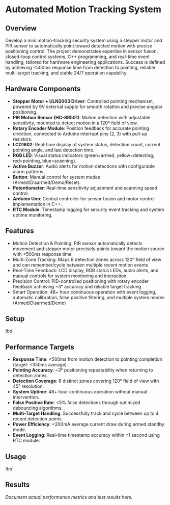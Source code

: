 # Automated Motion Tracking System

## Overview

Develop a mini motion-tracking security system using a stepper motor and PIR sensor to automatically point toward detected motion with precise positioning control. The project demonstrates expertise in sensor fusion, closed-loop control systems, C++ programming, and real-time event handling, tailored for hardware engineering applications. Success is defined by achieving <500ms response time from detection to pointing, reliable multi-target tracking, and stable 24/7 operation capability.

## Hardware Components

- **Stepper Motor + ULN2003 Driver**: Controlled pointing mechanism, powered by 9V external supply for smooth rotation and precise angular positioning.
- **PIR Motion Sensor (HC-SR501)**: Motion detection with adjustable sensitivity, mounted to detect motion in a 120° field of view.
- **Rotary Encoder Module**: Position feedback for accurate pointing direction, connected to Arduino interrupt pins (2, 3) with pull-up resistors.
- **LCD1602**: Real-time display of system status, detection count, current pointing angle, and last detection time.
- **RGB LED**: Visual status indicators (green=armed, yellow=detecting, red=pointing, blue=scanning).
- **Active Buzzer**: Audio alerts for motion detections with configurable alarm patterns.
- **Button**: Manual control for system modes (Armed/Disarmed/Demo/Reset).
- **Potentiometer**: Real-time sensitivity adjustment and scanning speed control.
- **Arduino Uno**: Central controller for sensor fusion and motor control implementation in C++.
- **RTC Module**: Timestamp logging for security event tracking and system uptime monitoring.

## Features

- Motion Detection & Pointing: PIR sensor automatically detects movement and stepper motor precisely points toward the motion source with <500ms response time
- Multi-Zone Tracking: Maps 8 detection zones across 120° field of view and can remember/cycle between multiple recent motion events
- Real-Time Feedback: LCD display, RGB status LEDs, audio alerts, and manual controls for system monitoring and interaction
- Precision Control: PID-controlled positioning with rotary encoder feedback achieving ~3° accuracy and reliable target tracking
- Smart Operation: 48+ hour continuous operation with event logging, automatic calibration, false positive filtering, and multiple system modes (Armed/Disarmed/Demo)

## Setup

*tbd*


## Performance Targets

- **Response Time**: <500ms from motion detection to pointing completion (target: <350ms average).
- **Pointing Accuracy**: ~3° positioning repeatability when returning to detection zones.
- **Detection Coverage**: 8 distinct zones covering 120° field of view with 45° resolution.
- **System Uptime**: 48+ hour continuous operation without manual intervention.
- **False Positive Rate**: <5% false detections through optimized debouncing algorithms.
- **Multi-Target Handling**: Successfully track and cycle between up to 4 recent detection points.
- **Power Efficiency**: <200mA average current draw during armed standby mode.
- **Event Logging**: Real-time timestamp accuracy within ±1 second using RTC module.

## Usage

*tbd*

## Results

*Document actual performance metrics and test results here.*
